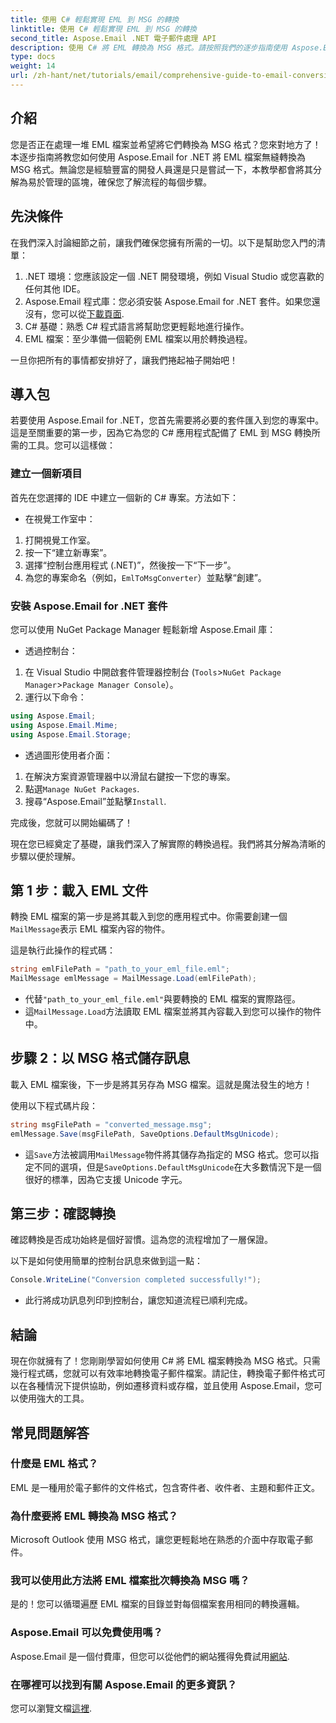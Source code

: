 ```yaml
---
title: 使用 C# 輕鬆實現 EML 到 MSG 的轉換
linktitle: 使用 C# 輕鬆實現 EML 到 MSG 的轉換
second_title: Aspose.Email .NET 電子郵件處理 API
description: 使用 C# 將 EML 轉換為 MSG 格式。請按照我們的逐步指南使用 Aspose.Email for .NET 進行無縫檔案轉換。
type: docs
weight: 14
url: /zh-hant/net/tutorials/email/comprehensive-guide-to-email-conversion-and-export/eml-to-msg-convert-made-easy-using-csharp/
---
```

## 介紹

您是否正在處理一堆 EML 檔案並希望將它們轉換為 MSG 格式？您來對地方了！本逐步指南將教您如何使用 Aspose.Email for .NET 將 EML 檔案無縫轉換為 MSG 格式。無論您是經驗豐富的開發人員還是只是嘗試一下，本教學都會將其分解為易於管理的區塊，確保您了解流程的每個步驟。

## 先決條件

在我們深入討論細節之前，讓我們確保您擁有所需的一切。以下是幫助您入門的清單：

1. .NET 環境：您應該設定一個 .NET 開發環境，例如 Visual Studio 或您喜歡的任何其他 IDE。
2.  Aspose.Email 程式庫：您必須安裝 Aspose.Email for .NET 套件。如果您還沒有，您可以從[下載頁面](https://releases.aspose.com/email/net/).
3. C# 基礎：熟悉 C# 程式語言將幫助您更輕鬆地進行操作。
4. EML 檔案：至少準備一個範例 EML 檔案以用於轉換過程。

一旦你把所有的事情都安排好了，讓我們捲起袖子開始吧！

## 導入包

若要使用 Aspose.Email for .NET，您首先需要將必要的套件匯入到您的專案中。這是至關重要的第一步，因為它為您的 C# 應用程式配備了 EML 到 MSG 轉換所需的工具。您可以這樣做：

### 建立一個新項目

首先在您選擇的 IDE 中建立一個新的 C# 專案。方法如下：

- 在視覺工作室中： 
1. 打開視覺工作室。
2. 按一下“建立新專案”。
3. 選擇“控制台應用程式 (.NET)”，然後按一下“下一步”。
4. 為您的專案命名（例如，`EmlToMsgConverter`）並點擊“創建”。

### 安裝 Aspose.Email for .NET 套件

您可以使用 NuGet Package Manager 輕鬆新增 Aspose.Email 庫：

- 透過控制台：
1. 在 Visual Studio 中開啟套件管理器控制台 (`Tools`>`NuGet Package Manager`>`Package Manager Console`）。
2. 運行以下命令：

```csharp
using Aspose.Email;
using Aspose.Email.Mime;
using Aspose.Email.Storage;
```

- 透過圖形使用者介面：
1. 在解決方案資源管理器中以滑鼠右鍵按一下您的專案。
2. 點選`Manage NuGet Packages`.
3. 搜尋“Aspose.Email”並點擊`Install`.

完成後，您就可以開始編碼了！

現在您已經奠定了基礎，讓我們深入了解實際的轉換過程。我們將其分解為清晰的步驟以便於理解。

## 第 1 步：載入 EML 文件

轉換 EML 檔案的第一步是將其載入到您的應用程式中。你需要創建一個`MailMessage`表示 EML 檔案內容的物件。

這是執行此操作的程式碼：

```csharp
string emlFilePath = "path_to_your_eml_file.eml";
MailMessage emlMessage = MailMessage.Load(emlFilePath);
```
 
- 代替`"path_to_your_eml_file.eml"`與要轉換的 EML 檔案的實際路徑。
- 這`MailMessage.Load`方法讀取 EML 檔案並將其內容載入到您可以操作的物件中。

## 步驟 2：以 MSG 格式儲存訊息

載入 EML 檔案後，下一步是將其另存為 MSG 檔案。這就是魔法發生的地方！

使用以下程式碼片段：

```csharp
string msgFilePath = "converted_message.msg";
emlMessage.Save(msgFilePath, SaveOptions.DefaultMsgUnicode);
```
 
- 這`Save`方法被調用`MailMessage`物件將其儲存為指定的 MSG 格式。您可以指定不同的選項，但是`SaveOptions.DefaultMsgUnicode`在大多數情況下是一個很好的標準，因為它支援 Unicode 字元。

## 第三步：確認轉換

確認轉換是否成功始終是個好習慣。這為您的流程增加了一層保證。

以下是如何使用簡單的控制台訊息來做到這一點：

```csharp
Console.WriteLine("Conversion completed successfully!");
```
 
- 此行將成功訊息列印到控制台，讓您知道流程已順利完成。

## 結論

現在你就擁有了！您剛剛學習如何使用 C# 將 EML 檔案轉換為 MSG 格式。只需幾行程式碼，您就可以有效率地轉換電子郵件檔案。請記住，轉換電子郵件格式可以在各種情況下提供協助，例如遷移資料或存檔，並且使用 Aspose.Email，您可以使用強大的工具。

## 常見問題解答

### 什麼是 EML 格式？
EML 是一種用於電子郵件的文件格式，包含寄件者、收件者、主題和郵件正文。

### 為什麼要將 EML 轉換為 MSG 格式？
Microsoft Outlook 使用 MSG 格式，讓您更輕鬆地在熟悉的介面中存取電子郵件。

### 我可以使用此方法將 EML 檔案批次轉換為 MSG 嗎？
是的！您可以循環遍歷 EML 檔案的目錄並對每個檔案套用相同的轉換邏輯。

### Aspose.Email 可以免費使用嗎？
 Aspose.Email 是一個付費庫，但您可以從他們的網站獲得免費試用[網站](https://releases.aspose.com/).

### 在哪裡可以找到有關 Aspose.Email 的更多資訊？
您可以瀏覽文檔[這裡](https://reference.aspose.com/email/net/).